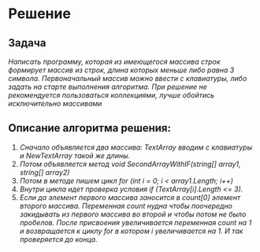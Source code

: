
# Решение 
##  Задача 
_Написать программу, которая из имеющегося массива строк формирует массив из строк, длина которых меньше либо равна 3 символа. Первоначальный массив можно ввести с клавиатуры, либо задать на старте выполнения алгоритма. При решение не рекомендуется пользоваться коллекциями, лучше обойтись исключительно массивами_
## Описание алгоритма решения:

1. _Сначало объявляется два массива: TextArray вводим с клавиатуры и NewTextArray такой же длины._ 
2. _Потом объявляется метод void SecondArrayWithIF(string[] array1, string[] array2)_
2. _Потом в методе пишем цикл for (int i = 0; i < array1.Length; i++)_
3. _Внутри цикла идет проверка условия if (TextArray[i].Length <= 3)._
4. _Если да элемент первого массива заносится в count[0] элемент второго массива. Переменная count нудна чтобы поочередно закидывать из первого массива во второй и чтобы потом не было пробелов. После присвоения увеличивается переменная count на 1 и возвращается к циклу for в котором i увеличивается на 1. И так проверяется до конца._
